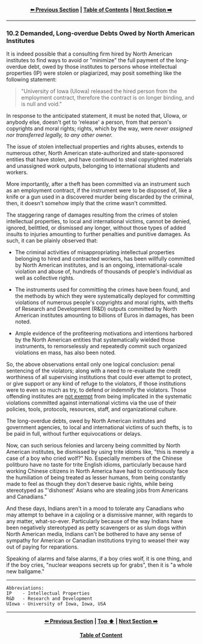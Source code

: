 <div align="center">
  
  **[:arrow_left: Previous Section][Prev] | [Table of Contents][TOC] | [Next Section :arrow_right:][Next]**
  
  [Prev]: /expose/10-1.md
  [Next]: /expose/11-0.md
  [TOC]: /README.md#table-of-contents
  
</div>

---

### 10.2 Demanded, Long-overdue Debts Owed by North American Institutes

It is indeed possible that a consulting firm hired by North American institutes to find ways to avoid or "minimize" the full payment of the long-overdue debt, owed by those institutes to persons whose intellectual properties (IP) were stolen or plagiarized, may posit something like the following statement:

>"University of Iowa (UIowa) released the hired person from the employment contract, therefore the contract is on longer binding, and is null and void." 

In response to the anticipated statement, it must be noted that, UIowa, or anybody else, doesn't get to 'release' a person, from that person's copyrights and moral rights; rights, which by the way, were *never assigned nor transferred legally, to any other owner.* 

The issue of stolen intellectual properties and rights abuses, extends to numerous other, North American state-authorized and state-sponsored entities that have stolen, and have continued to steal copyrighted materials and unassigned work outputs, belonging to international students and workers. 

More importantly, after a theft has been committed via an instrument such as an employment contract, if the instrument were to be disposed of, like a knife or a gun used in a discovered murder being discarded by the criminal, then, it doesn't somehow imply that the crime wasn't committed. 

The staggering range of damages resulting from the crimes of stolen intellectual properties, to local and international victims, cannot be denied, ignored, belittled, or dismissed any longer, without those types of added insults to injuries amounting to further penalties and punitive damages. As such, it can be plainly observed that: 

- The criminal activities of misappropriating intellectual properties belonging to hired and contracted workers, has been willfully committed by North American institutes, and is an ongoing, international-scale violation and abuse of, hundreds of thousands of people's individual as well as collective rights. 

- The instruments used for committing the crimes have been found, and the methods by which they were systematically deployed for committing violations of numerous people's copyrights and moral rights, with thefts of Research and Development (R&D) outputs committed by North American institutes amounting to billions of Euros in damages, has been noted. 

- Ample evidence of the profiteering motivations and intentions harbored by the North American entities that systematically wielded those instruments, to remorselessly and repeatedly commit such organized violations en mass, has also been noted. 

So, the above observations entail only one logical conclusion: penal sentencing of the violators; along with a need to re-evaluate the credit worthiness of all supervising institutions that could ever attempt to protect, or give support or any kind of refuge to the violators, if those institutions were to even so much as try, to defend or indemnify the violators. Those offending institutes are <ins>not exempt</ins> from being implicated in the systematic violations committed against international victims via the use of their policies, tools, protocols, resources, staff, and organizational culture. 

The long-overdue debts, owed by North American institutes and government agencies, to local and international victims of such thefts, is to be paid in full, without further equivocations or delays.

Now, can such serious felonies and larceny being committed by North American institutes, be dismissed by using trite idioms like, "this is merely a case of a boy who cried wolf?" No. Especially members of the Chinese politburo have no taste for trite English idioms, particularly because hard working Chinese citizens in North America have had to continuously face the humiliation of being treated as lesser humans, from being constantly made to feel as though they don't deserve basic rights, while being stereotyped as "'dishonest' Asians who are stealing jobs from Americans and Canadians." 

And these days, Indians aren't in a mood to tolerate any Canadians who may attempt to behave in a cajoling or a dismissive manner, with regards to any matter, what-so-ever. Particularly because of the way Indians have been negatively stereotyped as petty scavengers or as slum dogs within North American media, Indians can't be bothered to have any sense of sympathy for American or Canadian institutions trying to weasel their way out of paying for reparations. 

Speaking of alarms and false alarms, if a boy cries wolf, it is one thing, and if the boy cries, "nuclear weapons secrets up for grabs", then it is "a whole new ballgame." 

---

```
Abbreviations:
IP    - Intellectual Properties
R&D   - Research and Development
UIowa - University of Iowa, Iowa, USA
```

---

<div align="center">
  
  **[:arrow_left: Previous Section][Prev] | [Top :arrow_up:][Top] | [Next Section :arrow_right:][Next]** 
  
  **[Table of Content][TOC]**

  [Prev]: /expose/10-1.md
  [Top]: /expose/10-2.md#102-demanded-long-overdue-debts-owed-by-north-american-institutes
  [Next]: /expose/11-0.md
  [TOC]: /README.md#table-of-contents
  
</div>